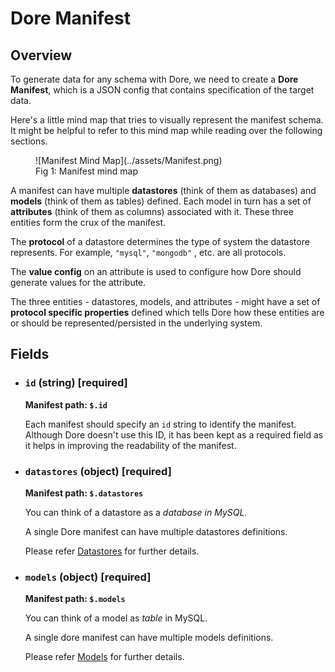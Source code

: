 # Dore Manifest

## Overview

To generate data for any schema with Dore, we need to create a **Dore Manifest**, which is a JSON config that contains 
specification of the target data.

Here's a little mind map that tries to visually represent the manifest schema. It might be helpful to refer 
to this mind map while reading over the following sections.

<figure markdown>
  ![Manifest Mind Map](../assets/Manifest.png)
  <figcaption>Fig 1: Manifest mind map</figcaption>
</figure>

A manifest can have multiple **datastores** (think of them as databases) and **models** (think of them as tables) defined.
Each model in turn has a set of **attributes** (think of them as columns) associated with it. These three entities form
the crux of the manifest.

The **protocol** of a datastore determines the type of system the datastore represents. For example, `"mysql"`, `"mongodb"`
, etc. are all protocols.

The **value config** on an attribute is used to configure how Dore should generate values for the attribute.

The three entities - datastores, models, and attributes - might have a set of **protocol specific properties** defined 
which tells Dore how these entities are or should be represented/persisted in the underlying system.

## Fields

* ### `id` (string) [required]

    **Manifest path: `$.id`**
  
    Each manifest should specify an `id` string to identify the manifest. Although Dore doesn't use this ID, it has been
    kept as a required field as it helps in improving the readability of the manifest.

* ### `datastores` (object) [required]
  
    **Manifest path: `$.datastores`**
    
    You can think of a datastore as a *database in MySQL*.
    
    A single Dore manifest can have multiple datastores definitions.
    
    Please refer [Datastores](./datastores/datastores.md) for further details.


* ### `models` (object) [required]
  
    **Manifest path: `$.models`**

    You can think of a model as *table* in MySQL.
    
    A single dore manifest can have multiple models definitions.
    
    Please refer [Models](./models/models.md) for further details.
